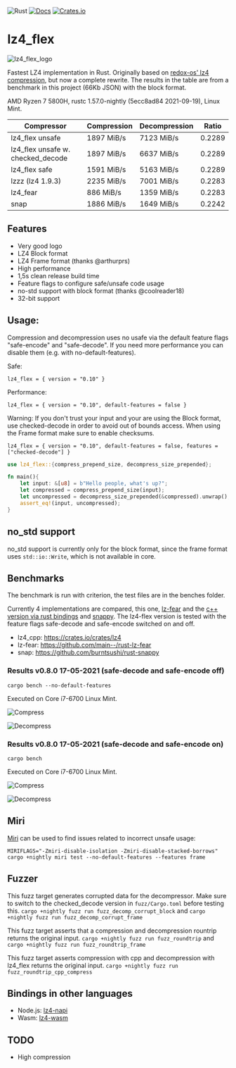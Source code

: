 ![Rust](https://github.com/PSeitz/lz4_flex/workflows/Rust/badge.svg)
[![Docs](https://docs.rs/lz4_flex/badge.svg)](https://docs.rs/crate/lz4_flex/)
[![Crates.io](https://img.shields.io/crates/v/lz4_flex.svg)](https://crates.io/crates/lz4_flex)

# lz4_flex

![lz4_flex_logo](https://raw.githubusercontent.com/PSeitz/lz4_flex/master/logo.jpg)

Fastest LZ4 implementation in Rust. Originally based on [redox-os' lz4 compression](https://crates.io/crates/lz4-compress), but now a complete rewrite.
The results in the table are from a benchmark in this project (66Kb JSON) with the block format. 

AMD Ryzen 7 5800H, rustc 1.57.0-nightly (5ecc8ad84 2021-09-19), Linux Mint.

|    Compressor        | Compression | Decompression | Ratio		 |
|----------------------|-------------|---------------|---------------|
| lz4_flex unsafe      | 1897 MiB/s   | 7123 MiB/s    | 0.2289   	 |
| lz4_flex unsafe w. checked_decode      | 1897 MiB/s   | 6637 MiB/s    | 0.2289   	 |
| lz4_flex safe        | 1591 MiB/s   | 5163 MiB/s    | 0.2289   	 |
| lzzz (lz4 1.9.3)     | 2235 MiB/s   | 7001 MiB/s    | 0.2283   	 |
| lz4_fear             | 886 MiB/s   | 1359 MiB/s     | 0.2283	     |
| snap                 | 1886 MiB/s   | 1649 MiB/s     | 0.2242      |


## Features
- Very good logo
- LZ4 Block format
- LZ4 Frame format (thanks @arthurprs)
- High performance
- 1,5s clean release build time
- Feature flags to configure safe/unsafe code usage
- no-std support with block format (thanks @coolreader18)
- 32-bit support

## Usage: 
Compression and decompression uses no usafe via the default feature flags "safe-encode" and "safe-decode". If you need more performance you can disable them (e.g. with no-default-features).

Safe:
```
lz4_flex = { version = "0.10" }
```

Performance:
```
lz4_flex = { version = "0.10", default-features = false }
```

Warning: If you don't trust your input and your are using the Block format, use checked-decode in order to avoid out of bounds access. When using the Frame format make sure to enable checksums.
```
lz4_flex = { version = "0.10", default-features = false, features = ["checked-decode"] }
```

```rust
use lz4_flex::{compress_prepend_size, decompress_size_prepended};

fn main(){
    let input: &[u8] = b"Hello people, what's up?";
    let compressed = compress_prepend_size(input);
    let uncompressed = decompress_size_prepended(&compressed).unwrap();
    assert_eq!(input, uncompressed);
}
```


## no_std support

no_std support is currently only for the block format, since the frame format uses `std::io::Write`, which is not available in core.


## Benchmarks
The benchmark is run with criterion, the test files are in the benches folder.

Currently 4 implementations are compared, this one, [lz-fear](https://github.com/main--/rust-lz-fear) and the [c++ version via rust bindings](https://crates.io/crates/lz4) and [snappy](https://github.com/burntsushi/rust-snappy). 
The lz4-flex version is tested with the feature flags safe-decode and safe-encode switched on and off.

- lz4_cpp: https://crates.io/crates/lz4
- lz-fear: https://github.com/main--/rust-lz-fear
- snap: https://github.com/burntsushi/rust-snappy 

### Results v0.8.0 17-05-2021 (safe-decode and safe-encode off)
`cargo bench --no-default-features`

Executed on Core i7-6700 Linux Mint.

![Compress](./compress_bench.svg)

![Decompress](./decompress_bench.svg)

### Results v0.8.0 17-05-2021 (safe-decode and safe-encode on)
`cargo bench`

Executed on Core i7-6700 Linux Mint.

![Compress](./compress_bench_safe.svg)

![Decompress](./decompress_bench_safe.svg)

## Miri

[Miri](https://github.com/rust-lang/miri) can be used to find issues related to incorrect unsafe usage:

`MIRIFLAGS="-Zmiri-disable-isolation -Zmiri-disable-stacked-borrows" cargo +nightly miri test --no-default-features --features frame`

## Fuzzer
This fuzz target generates corrupted data for the decompressor. Make sure to switch to the checked_decode version in `fuzz/Cargo.toml` before testing this.
`cargo +nightly fuzz run fuzz_decomp_corrupt_block` and `cargo +nightly fuzz run fuzz_decomp_corrupt_frame`

This fuzz target asserts that a compression and decompression rountrip returns the original input.
`cargo +nightly fuzz run fuzz_roundtrip` and `cargo +nightly fuzz run fuzz_roundtrip_frame`

This fuzz target asserts compression with cpp and decompression with lz4_flex returns the original input.
`cargo +nightly fuzz run fuzz_roundtrip_cpp_compress`

## Bindings in other languages
 - Node.js: [lz4-napi](https://github.com/antoniomuso/lz4-napi) 
 - Wasm: [lz4-wasm](https://github.com/PSeitz/lz4_flex/tree/main/lz4-wasm)

## TODO
- High compression

